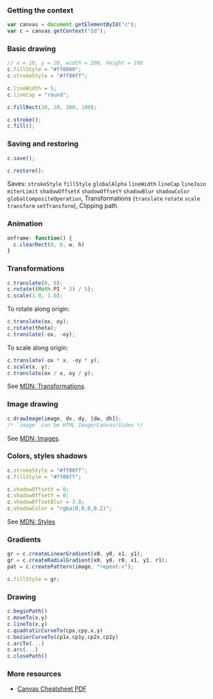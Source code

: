 ### Getting the context

```js
var canvas = document.getElementById("c");
var c = canvas.getContext("2d");
```

### Basic drawing

```js
// x = 10, y = 20, width = 200, height = 100
c.fillStyle = "#ff0000";
c.strokeStyle = "#ff00ff";
```

```js
c.lineWidth = 5;
c.lineCap = "round";
```

```js
c.fillRect(10, 20, 200, 100);
```

```js
c.stroke();
c.fill();
```

### Saving and restoring

```js
c.save();
```

```js
c.restore();
```

Saves: `strokeStyle` `fillStyle` `globalAlpha` `lineWidth` `lineCap` `lineJoin` `miterLimit` `shadowOffsetX` `shadowOffsetY` `shadowBlur` `shadowColor`
`globalCompositeOperation`, Transformations (`translate` `rotate` `scale` `transform` `setTransform`), Clipping path

### Animation

```js
onframe: function() {
  c.clearRect(0, 0, w, h)
}
```

### Transformations

```js
c.translate(0, 0);
c.rotate((Math.PI * 2) / 5);
c.scale(1.0, 1.0);
```

To rotate along origin:

```js
c.translate(ox, oy);
c.rotate(theta);
c.translate(-ox, -oy);
```

To scale along origin:

```js
c.translate(-ox * x, -oy * y);
c.scale(x, y);
c.translate(ox / x, oy / y);
```

See [MDN: Transformations][xform].

### Image drawing

```js
c.drawImage(image, dx, dy, [dw, dh]);
/* `image` can be HTML Image/Canvas/Video */
```

See [MDN: Images][images].

### Colors, styles shadows

```js
c.strokeStyle = "#ff00ff";
c.fillStyle = "#ff00ff";
```

```js
c.shadowOffsetX = 0;
c.shadowOffsetY = 0;
c.shadowOffsetBlur = 3.0;
c.shadowColor = "rgba(0,0,0,0.2)";
```

See [MDN: Styles][styles]

### Gradients

```js
gr = c.createLinearGradient(x0, y0, x1, y1);
gr = c.createRadialGradient(x0, y0, r0, x1, y1, r1);
pat = c.createPattern(image, "repeat-x");
```

```js
c.fillStyle = gr;
```

### Drawing

```js
c.beginPath()
c.moveTo(x,y)
c.lineTo(x,y)
c.quadraticCurveTo(cpx,cpy,x,y)
c.bezierCurveTo(cp1x,cp1y,cp2x,cp2y)
c.arcTo(...)
c.arc(...)
c.closePath()
```

### More resources

- [Canvas Cheatsheet PDF][pdf]

[pdf]: http://www.nihilogic.dk/labs/canvas_sheet/HTML5_Canvas_Cheat_Sheet.pdf
[xform]: https://developer.mozilla.org/en-US/docs/Canvas_tutorial/Transformations
[styles]: https://developer.mozilla.org/en-US/docs/Canvas_tutorial/Applying_styles_and_colors
[images]: https://developer.mozilla.org/en-US/docs/Canvas_tutorial/Using_images
